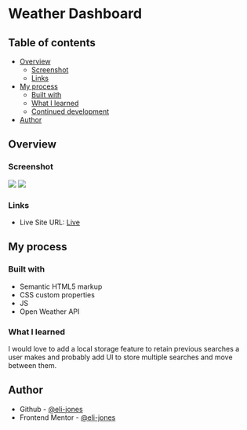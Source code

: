 # Weather Dashboard

## Table of contents

- [Overview](#overview)
  - [Screenshot](#screenshot)
  - [Links](#links)
- [My process](#my-process)
  - [Built with](#built-with)
  - [What I learned](#what-i-learned)
  - [Continued development](#continued-development)
- [Author](#author)

## Overview

### Screenshot

![](./)
![](./)

### Links

- Live Site URL: [Live](https://eli-jones-weather.netlify.app)

## My process

### Built with

- Semantic HTML5 markup
- CSS custom properties
- JS
- Open Weather API

### What I learned

I would love to add a local storage feature to retain previous searches a user makes and probably add UI to store multiple searches and move between them.

## Author

- Github - [@eli-jones](https://github.com/eli-jones)
- Frontend Mentor - [@eli-jones](https://www.frontendmentor.io/profile/eli-jones)
